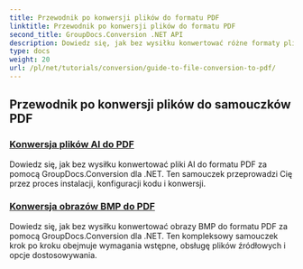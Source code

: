 ```yaml
---
title: Przewodnik po konwersji plików do formatu PDF
linktitle: Przewodnik po konwersji plików do formatu PDF
second_title: GroupDocs.Conversion .NET API
description: Dowiedz się, jak bez wysiłku konwertować różne formaty plików do PDF za pomocą GroupDocs.Conversion dla .NET. Ten samouczek krok po kroku obejmuje wszystko, od konfiguracji biblioteki po wykonywanie płynnych transformacji plików.
type: docs
weight: 20
url: /pl/net/tutorials/conversion/guide-to-file-conversion-to-pdf/
---
```


## Przewodnik po konwersji plików do samouczków PDF
### [Konwersja plików AI do PDF](./converting-ai-to-pdf/)
Dowiedz się, jak bez wysiłku konwertować pliki AI do formatu PDF za pomocą GroupDocs.Conversion dla .NET. Ten samouczek przeprowadzi Cię przez proces instalacji, konfiguracji kodu i konwersji.
### [Konwersja obrazów BMP do PDF](./converting-bmp-to-pdf/)
Dowiedz się, jak bez wysiłku konwertować obrazy BMP do formatu PDF za pomocą GroupDocs.Conversion dla .NET. Ten kompleksowy samouczek krok po kroku obejmuje wymagania wstępne, obsługę plików źródłowych i opcje dostosowywania.